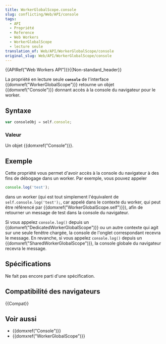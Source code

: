 ```yaml
---
title: WorkerGlobalScope.console
slug: conflicting/Web/API/console
tags:
  - API
  - Propriété
  - Reference
  - Web Workers
  - WorkerGlobalScope
  - lecture seule
translation_of: Web/API/WorkerGlobalScope/console
original_slug: Web/API/WorkerGlobalScope/console
---
```


{{APIRef("Web Workers API")}}{{Non-standard_header}}

La propriété en lecture seule **`console`** de l'interface {{domxref("WorkerGlobalScope")}} retourne un objet {{domxref("Console")}} donnant accès à la console du navigateur pour le worker.

## Syntaxe

```js
var consoleObj = self.console;
```

### Valeur

Un objet {{domxref("Console")}}.

## Exemple

Cette propriété vous permet d'avoir accès à la console du navigateur à des fins de débogage dans un worker. Par exemple, vous pouvez appeler

```js
console.log('test');
```

dans un worker (qui est tout simplement l'équivalent de `self.console.log('test');`, car appelé dans le contexte du worker, qui peut être référencé par {{domxref("WorkerGlobalScope.self")}}), afin de retourner un message de test dans la console du navigateur.

Si vous appelez `console.log()` depuis un {{domxref("DedicatedWorkerGlobalScope")}} ou un autre contexte qui agit sur une seule fenêtre chargée, la console de l'onglet correspondant recevra le message. En revanche, si vous appelez `console.log()` depuis un {{domxref("SharedWorkerGlobalScope")}}, la console globale du navigateur recevra le message.

## Spécifications

Ne fait pas encore parti d'une spécification.

## Compatibilité des navigateurs

{{Compat}}

## Voir aussi

- {{domxref("Console")}}
- {{domxref("WorkerGlobalScope")}}
